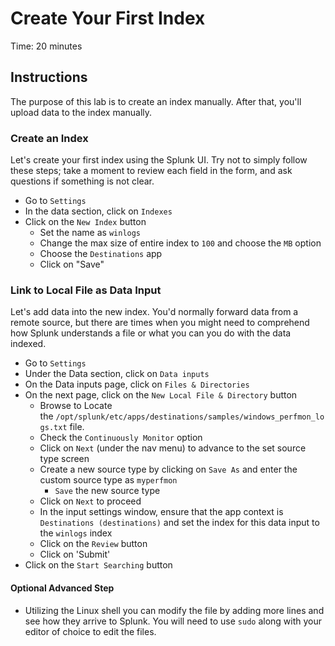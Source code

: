 # Create Your First Index
Time: 20 minutes

## Instructions
The purpose of this lab is to create an index manually. After that, you'll upload data to the index manually.

### Create an Index
Let's create your first index using the Splunk UI. Try not to simply follow these steps; take a moment to review each field in the form, and ask questions if something is not clear.

- Go to `Settings`
- In the data section, click on `Indexes`
- Click on the `New Index` button 
  - Set the name as `winlogs`
  - Change the max size of entire index to `100` and choose the `MB` option
  - Choose the `Destinations` app
  - Click on "Save"

### Link to Local File as Data Input
Let's add data into the new index. You'd normally forward data from a remote source, but there are times when you might need to comprehend how Splunk understands a file or what you can you do with the data indexed.

- Go to `Settings`
- Under the Data section, click on `Data inputs`
- On the Data inputs page, click on `Files & Directories`
- On the next page, click on the `New Local File & Directory` button
  - Browse to Locate the `/opt/splunk/etc/apps/destinations/samples/windows_perfmon_logs.txt` file.
  - Check the `Continuously Monitor` option
  - Click on `Next` (under the nav menu) to advance to the set source type screen
  - Create a new source type by clicking on `Save As` and enter the custom source type as `myperfmon`
    - `Save` the new source type
  - Click on `Next` to proceed 
  - In the input settings window, ensure that the app context is `Destinations (destinations)` and set the index for this data input to the `winlogs` index
  - Click on the `Review` button 
  - Click on 'Submit'
- Click on the `Start Searching` button 

#### Optional Advanced Step

- Utilizing the Linux shell you can modify the file by adding more lines and see how they arrive to Splunk.  You will need to use `sudo` along with your editor of choice to edit the files.

